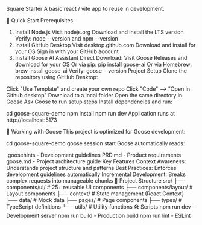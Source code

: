Square Starter
A basic react / vite app to reuse in development.

🚀 Quick Start
Prerequisites
1. Install Node.js
Visit nodejs.org
Download and install the LTS version
Verify: node --version and npm --version
2. Install GitHub Desktop
Visit desktop.github.com
Download and install for your OS
Sign in with your GitHub account
3. Install Goose AI Assistant
Direct Download: Visit Goose Releases and download for your OS
Or via pip: pip install goose-ai
Or via Homebrew: brew install goose-ai
Verify: goose --version
Project Setup
Clone the repository using GitHub Desktop:

Click "Use Template" and create your own repo
Click "Code" --> "Open in Github desktop"
Download to a local folder
Open the same directory in Goose
Ask Goose to run setup steps
Install dependencies and run:

cd goose-square-demo
npm install
npm run dev
Application runs at http://localhost:5173

🤖 Working with Goose
This project is optimized for Goose development:

cd goose-square-demo
goose session start
Goose automatically reads:

.goosehints - Development guidelines
PRD.md - Product requirements
goose.md - Project architecture guide
Key Features
Context Awareness: Understands project structure and patterns
Best Practices: Enforces development guidelines automatically
Incremental Development: Breaks complex requests into manageable chunks
📁 Project Structure
src/
├── components/ui/       # 25+ reusable UI components
├── components/layout/   # Layout components
├── context/            # State management (React Context)
├── data/              # Mock data
├── pages/             # Page components
├── types/             # TypeScript definitions
└── utils/             # Utility functions
🛠 Scripts
npm run dev - Development server
npm run build - Production build
npm run lint - ESLint
